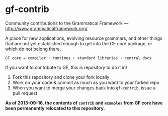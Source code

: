 gf-contrib
==========

Community contributions to the Grammatical Framework — http://www.grammaticalframework.org/

A place for new applications, evolving resource grammars, and other things that are not yet established enough to get into the GF core package,
or which do not belong there.

    GF core = compiler + runtimes + standard libraries + central docs

If you want to contribute to GF, this is repository to do it in!

1. Fork this repository and clone your fork locally
2. Work on your code & commit as much as you want to your forked repo
3. When you want to merge your changes back into `gf-contrib`, issue a pull request

**As of 2013-09-16, the contents of `contrib` and `examples` from GF core have been permanently relocated to this repository.**
